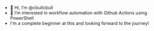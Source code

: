 - 👋 Hi, I’m @cbullcbull
- 👀 I’m interested in workflow automation with Github Actions using PowerShell
- I'm a complete beginner at this and looking forward to the journey!

<!---
cbullcbull/cbullcbull is a ✨ special ✨ repository because its `README.md` (this file) appears on your GitHub profile.
You can click the Preview link to take a look at your changes.
--->
